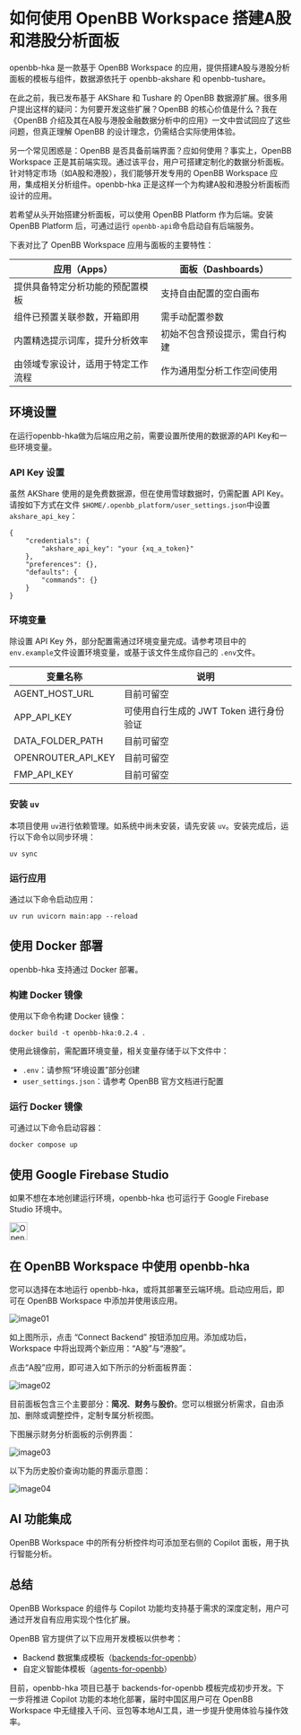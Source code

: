 # 如何使用 OpenBB Workspace 搭建A股和港股分析面板

openbb-hka 是一款基于 OpenBB Workspace 的应用，提供搭建A股与港股分析面板的模板与组件，数据源依托于 openbb-akshare 和 openbb-tushare。

在此之前，我已发布基于 AKShare 和 Tushare 的 OpenBB 数据源扩展。很多用户提出这样的疑问：为何要开发这些扩展？OpenBB 的核心价值是什么？我在《OpenBB 介绍及其在A股与港股金融数据分析中的应用》一文中尝试回应了这些问题，但真正理解 OpenBB 的设计理念，仍需结合实际使用体验。

另一个常见困惑是：OpenBB 是否具备前端界面？应如何使用？事实上，OpenBB Workspace 正是其前端实现。通过该平台，用户可搭建定制化的数据分析面板。针对特定市场（如A股和港股），我们能够开发专用的 OpenBB Workspace 应用，集成相关分析组件。openbb-hka 正是这样一个为构建A股和港股分析面板而设计的应用。

若希望从头开始搭建分析面板，可以使用 OpenBB Platform 作为后端。安装 OpenBB Platform 后，可通过运行 `openbb-api`命令启动自有后端服务。

下表对比了 OpenBB Workspace 应用与面板的主要特性：

| **应用（Apps）**             | **面板（Dashboards）**   |
| ---------------------------------- | ------------------------------ |
| 提供具备特定分析功能的预配置模板   | 支持自由配置的空白画布         |
| 组件已预置关联参数，开箱即用       | 需手动配置参数                 |
| 内置精选提示词库，提升分析效率     | 初始不包含预设提示，需自行构建 |
| 由领域专家设计，适用于特定工作流程 | 作为通用型分析工作空间使用     |

## 环境设置

在运行openbb-hka做为后端应用之前，需要设置所使用的数据源的API Key和一些环境变量。

### API Key 设置

虽然 AKShare 使用的是免费数据源，但在使用雪球数据时，仍需配置 API Key。请按如下方式在文件 `$HOME/.openbb_platform/user_settings.json`中设置 `akshare_api_key`：

```
{
    "credentials": {
        "akshare_api_key": "your {xq_a_token}"
    },
    "preferences": {},
    "defaults": {
        "commands": {}
    }
}
```

### 环境变量

除设置 API Key 外，部分配置需通过环境变量完成。请参考项目中的 `env.example`文件设置环境变量，或基于该文件生成你自己的 `.env`文件。

| 变量名称             | 说明                                    |
| -------------------- | --------------------------------------- |
| AGENT\_HOST\_URL     | 目前可留空                              |
| APP\_API\_KEY        | 可使用自行生成的 JWT Token 进行身份验证 |
| DATA\_FOLDER\_PATH   | 目前可留空                              |
| OPENROUTER\_API\_KEY | 目前可留空                              |
| FMP\_API\_KEY        | 目前可留空                              |

### 安装 `uv`

本项目使用 `uv`进行依赖管理。如系统中尚未安装，请先安装 `uv`。安装完成后，运行以下命令以同步环境：

```
uv sync
```

### 运行应用

通过以下命令启动应用：

```
uv run uvicorn main:app --reload
```

## 使用 Docker 部署

openbb-hka 支持通过 Docker 部署。

### 构建 Docker 镜像

使用以下命令构建 Docker 镜像：

```
docker build -t openbb-hka:0.2.4 .
```

使用此镜像前，需配置环境变量，相关变量存储于以下文件中：

* `.env`：请参照“环境设置”部分创建
* `user_settings.json`：请参考 OpenBB 官方文档进行配置

### 运行 Docker 镜像

可通过以下命令启动容器：

```
docker compose up
```

## 使用 Google Firebase Studio

如果不想在本地创建运行环境，openbb-hka 也可运行于 Google Firebase Studio 环境中。

<a href="https://idx.google.com/new?template=https://github.com/finanalyzer/idx/tree/main/hka">
  <picture>
    <source
      media="(prefers-color-scheme: dark)"
      srcset="https://cdn.idx.dev/btn/open_dark_32.svg">
    <source
      media="(prefers-color-scheme: light)"
      srcset="https://cdn.idx.dev/btn/open_light_32.svg">
    <img
      height="32"
      alt="Open in IDX"
      src="https://cdn.idx.dev/btn/open_purple_32.svg">
  </picture>
</a>

## 在 OpenBB Workspace 中使用 openbb-hka

您可以选择在本地运行 openbb-hka，或将其部署至云端环境。启动应用后，即可在 OpenBB Workspace 中添加并使用该应用。

![image01](https://raw.gitcode.com/FinAnalyzer/FinApp/files/master/docs/images/openbb_hka01.png)

如上图所示，点击 “Connect Backend” 按钮添加应用。添加成功后，Workspace 中将出现两个新应用：“A股”与“港股”。

点击“A股”应用，即可进入如下所示的分析面板界面：

![image02](https://raw.gitcode.com/FinAnalyzer/FinApp/files/master/docs/images/openbb_hka02.png)

目前面板包含三个主要部分：**简况**、**财务**与**股价**。您可以根据分析需求，自由添加、删除或调整控件，定制专属分析视图。

下图展示财务分析面板的示例界面：

![image03](https://raw.gitcode.com/FinAnalyzer/FinApp/files/master/docs/images/openbb_hka03.png)

以下为历史股价查询功能的界面示意图：

![image04](https://raw.gitcode.com/FinAnalyzer/FinApp/files/master/docs/images/openbb_hka04.png)

## AI 功能集成

OpenBB Workspace 中的所有分析控件均可添加至右侧的 Copilot 面板，用于执行智能分析。

## 总结


OpenBB Workspace 的组件与 Copilot 功能均支持基于需求的深度定制，用户可通过开发自有应用实现个性化扩展。

OpenBB 官方提供了以下应用开发模板以供参考：

* Backend 数据集成模板（[backends-for-openbb](https://github.com/OpenBB-finance/backends-for-openbb)）
* 自定义智能体模板（[agents-for-openbb](https://github.com/OpenBB-finance/agents-for-openbb)）

目前，openbb-hka 项目已基于 backends-for-openbb 模板完成初步开发。下一步将推进 Copilot 功能的本地化部署，届时中国区用户可在 OpenBB Workspace 中无缝接入千问、豆包等本地AI工具，进一步提升使用体验与操作效率。

